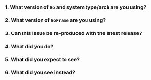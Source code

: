 <!-- Please answer these questions before submitting your issue. Thanks! -->

<!-- 为高效处理您的疑问，如果觉得是BUG类问题，请您务必提供可复现该问题的最小可运行代码！否则issue可能会被延期处理！ -->
<!-- 为高效处理您的疑问，如果觉得是BUG类问题，请您务必提供可复现该问题的最小可运行代码！否则issue可能会被延期处理！ -->
<!-- 为高效处理您的疑问，如果觉得是BUG类问题，请您务必提供可复现该问题的最小可运行代码！否则issue可能会被延期处理！ -->
<!-- 重要的事情说三遍！ -->

### 1. What version of `Go` and system type/arch are you using?
<!-- 
Please paste the output of command `go version` from your terminal.
What expect to see is like: `go 1.12, linux/amd64`
-->


### 2. What version of `GoFrame` are you using?
<!-- You can find the GF version from your `go.mod`, or from the `version.go` in `GF` -->


### 3. Can this issue be re-produced with the latest release?



### 4. What did you do?
<!--
If possible, provide a copy of shortest codes for reproducing the error.
A complete runnable program is best.
-->



### 5. What did you expect to see?



### 6. What did you see instead?



